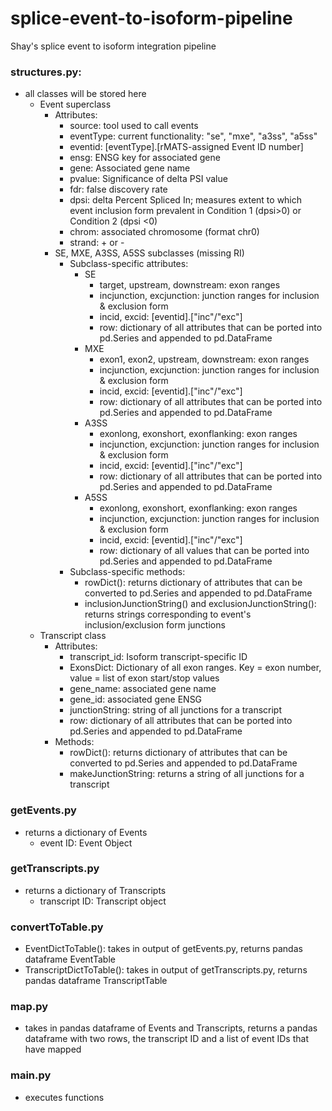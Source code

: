 # splice-event-to-isoform-pipeline
Shay's splice event to isoform integration pipeline

### structures.py: 
- all classes will be stored here
    - Event superclass
        - Attributes:
            - source: tool used to call events
            - eventType: current functionality: "se", "mxe", "a3ss", "a5ss"
            - eventid: [eventType].[rMATS-assigned Event ID number]
            - ensg: ENSG key for associated gene
            - gene: Associated gene name
            - pvalue: Significance of delta PSI value
            - fdr: false discovery rate
            - dpsi: delta Percent Spliced In; measures extent to which event inclusion form prevalent in Condition 1 (dpsi>0) or Condition 2 (dpsi <0)
            - chrom: associated chromosome (format chr0)
            - strand: + or -
        - SE, MXE, A3SS, A5SS subclasses (missing RI)
            - Subclass-specific attributes:
                - SE
                    - target, upstream, downstream: exon ranges
                    - incjunction, excjunction: junction ranges for inclusion & exclusion form
                    - incid, excid: [eventid].["inc"/"exc"]
                    - row: dictionary of all attributes that can be ported into pd.Series and appended to pd.DataFrame
                - MXE
                    - exon1, exon2, upstream, downstream: exon ranges
                    - incjunction, excjunction: junction ranges for inclusion & exclusion form
                    - incid, excid: [eventid].["inc"/"exc"]
                    - row: dictionary of all attributes that can be ported into pd.Series and appended to pd.DataFrame
                - A3SS
                    - exonlong, exonshort, exonflanking: exon ranges
                    - incjunction, excjunction: junction ranges for inclusion & exclusion form
                    - incid, excid: [eventid].["inc"/"exc"]
                    - row: dictionary of all attributes that can be ported into pd.Series and appended to pd.DataFrame
                - A5SS
                    - exonlong, exonshort, exonflanking: exon ranges
                    - incjunction, excjunction: junction ranges for inclusion & exclusion form
                    - incid, excid: [eventid].["inc"/"exc"]
                    - row: dictionary of all values that can be ported into pd.Series and appended to pd.DataFrame
            - Subclass-specific methods:
                - rowDict(): returns dictionary of attributes that can be converted to pd.Series and appended to pd.DataFrame
                - inclusionJunctionString() and exclusionJunctionString(): returns strings corresponding to event's inclusion/exclusion form junctions
    - Transcript class
        - Attributes:
            - transcript_id: Isoform transcript-specific ID 
            - ExonsDict: Dictionary of all exon ranges. Key = exon number, value = list of exon start/stop values
            - gene_name: associated gene name
            - gene_id: associated gene ENSG
            - junctionString: string of all junctions for a transcript
            - row: dictionary of all attributes that can be ported into pd.Series and appended to pd.DataFrame
        - Methods:
            - rowDict(): returns dictionary of attributes that can be converted to pd.Series and appended to pd.DataFrame
            - makeJunctionString: returns a string of all junctions for a transcript

### getEvents.py
- returns a dictionary of Events
    - event ID: Event Object

### getTranscripts.py
- returns a dictionary of Transcripts
    - transcript ID: Transcript object

### convertToTable.py
- EventDictToTable(): takes in output of getEvents.py, returns pandas dataframe EventTable
- TranscriptDictToTable(): takes in output of getTranscripts.py, returns pandas dataframe TranscriptTable

### map.py
- takes in pandas dataframe of Events and Transcripts, returns a pandas dataframe with two rows, the transcript ID and a list of event IDs that have mapped

### main.py
- executes functions